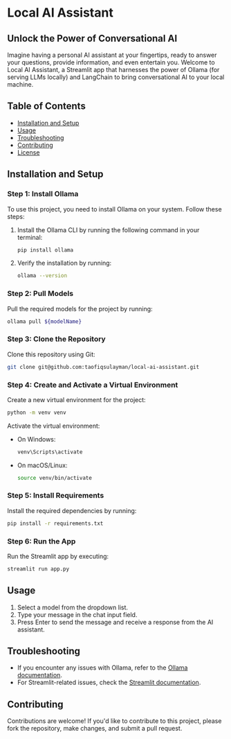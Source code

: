 
# Local AI Assistant

## Unlock the Power of Conversational AI

Imagine having a personal AI assistant at your fingertips, ready to answer your questions, provide information, and even entertain you. Welcome to Local AI Assistant, a Streamlit app that harnesses the power of Ollama (for serving LLMs locally) and LangChain to bring conversational AI to your local machine.

## Table of Contents
- [Installation and Setup](#installation-and-setup)
- [Usage](#usage)
- [Troubleshooting](#troubleshooting)
- [Contributing](#contributing)
- [License](#license)

## Installation and Setup

### Step 1: Install Ollama

To use this project, you need to install Ollama on your system. Follow these steps:

1.  Install the Ollama CLI by running the following command in your terminal:

    ```bash
    pip install ollama
    ```

2. Verify the installation by running:

    ```bash
    ollama --version
    ```

### Step 2: Pull Models

Pull the required models for the project by running:

```bash
ollama pull ${modelName}
```

### Step 3: Clone the Repository

Clone this repository using Git:

```bash
git clone git@github.com:taofiqsulayman/local-ai-assistant.git
```

### Step 4: Create and Activate a Virtual Environment

Create a new virtual environment for the project:

```bash
python -m venv venv
```

Activate the virtual environment:

- On Windows:

    ```bash
    venv\Scripts\activate
    ```

- On macOS/Linux:

    ```bash
    source venv/bin/activate
    ```

### Step 5: Install Requirements

Install the required dependencies by running:

```bash
pip install -r requirements.txt
```

### Step 6: Run the App

Run the Streamlit app by executing:

```bash
streamlit run app.py
```

## Usage

1. Select a model from the dropdown list.
2. Type your message in the chat input field.
3. Press Enter to send the message and receive a response from the AI assistant.

## Troubleshooting

- If you encounter any issues with Ollama, refer to the [Ollama documentation](https://ollama.com).
- For Streamlit-related issues, check the [Streamlit documentation](https://docs.streamlit.io/).

## Contributing

Contributions are welcome! If you'd like to contribute to this project, please fork the repository, make changes, and submit a pull request.
